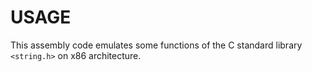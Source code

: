 # USAGE

This assembly code emulates some functions of the C standard library `<string.h>` on x86 architecture.
